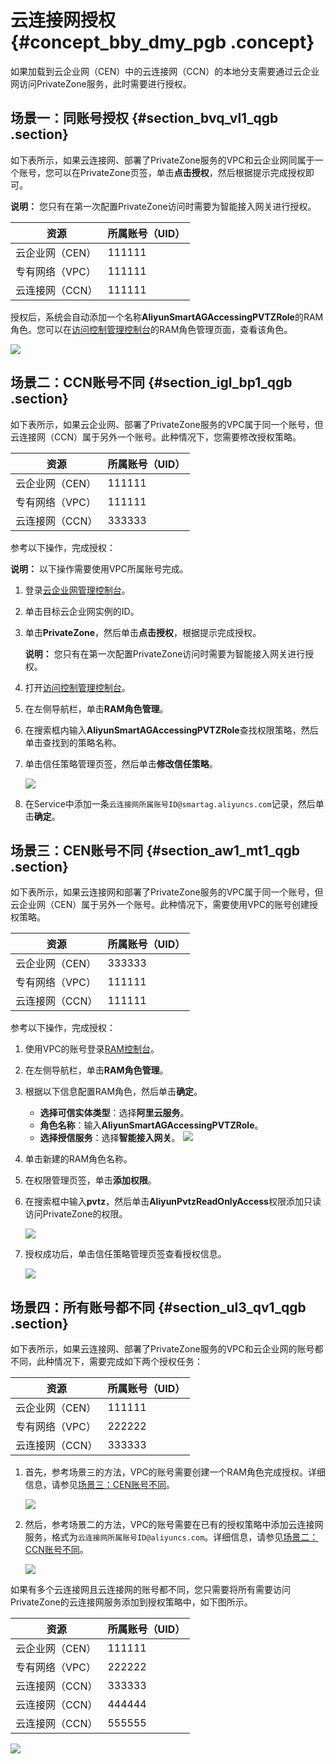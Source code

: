 # 云连接网授权 {#concept_bby_dmy_pgb .concept}

如果加载到云企业网（CEN）中的云连接网（CCN）的本地分支需要通过云企业网访问PrivateZone服务，此时需要进行授权。

## 场景一：同账号授权 {#section_bvq_vl1_qgb .section}

如下表所示，如果云连接网、部署了PrivateZone服务的VPC和云企业网同属于一个账号，您可以在PrivateZone页签，单击**点击授权**，然后根据提示完成授权即可。

**说明：** 您只有在第一次配置PrivateZone访问时需要为智能接入网关进行授权。

|资源|所属账号（UID）|
|--|---------|
|云企业网（CEN）|111111|
|专有网络（VPC）|111111|
|云连接网（CCN）|111111|

授权后，系统会自动添加一个名称**AliyunSmartAGAccessingPVTZRole**的RAM角色。您可以在[访问控制管理控制台](https://ram.console.aliyun.com/roles)的RAM角色管理页面，查看该角色。

![](http://static-aliyun-doc.oss-cn-hangzhou.aliyuncs.com/assets/img/122769/156811774538863_zh-CN.png)

## 场景二：CCN账号不同 {#section_igl_bp1_qgb .section}

如下表所示，如果云企业网、部署了PrivateZone服务的VPC属于同一个账号，但云连接网（CCN）属于另外一个账号。此种情况下，您需要修改授权策略。

|资源|所属账号（UID）|
|--|---------|
|云企业网（CEN）|111111|
|专有网络（VPC）|111111|
|云连接网（CCN）|333333|

参考以下操作，完成授权：

**说明：** 以下操作需要使用VPC所属账号完成。

1.  登录[云企业网管理控制台](https://cen.console.aliyun.com/)。
2.  单击目标云企业网实例的ID。
3.  单击**PrivateZone**，然后单击**点击授权**，根据提示完成授权。

    **说明：** 您只有在第一次配置PrivateZone访问时需要为智能接入网关进行授权。

4.  打开[访问控制管理控制台](https://ram.console.aliyun.com/roles)。
5.  在左侧导航栏，单击**RAM角色管理**。
6.  在搜索框内输入**AliyunSmartAGAccessingPVTZRole**查找权限策略，然后单击查找到的策略名称。
7.  单击信任策略管理页签，然后单击**修改信任策略**。

    ![](http://static-aliyun-doc.oss-cn-hangzhou.aliyuncs.com/assets/img/122769/156811774538865_zh-CN.png)

8.  在Service中添加一条`云连接网所属账号ID@smartag.aliyuncs.com`记录，然后单击**确定**。

## 场景三：CEN账号不同 {#section_aw1_mt1_qgb .section}

如下表所示，如果云连接网和部署了PrivateZone服务的VPC属于同一个账号，但云企业网（CEN）属于另外一个账号。此种情况下，需要使用VPC的账号创建授权策略。

|资源|所属账号（UID）|
|--|---------|
|云企业网（CEN）|333333|
|专有网络（VPC）|111111|
|云连接网（CCN）|111111|

参考以下操作，完成授权：

1.  使用VPC的账号登录[RAM控制台](https://ram.console.aliyun.com/)。
2.  在左侧导航栏，单击**RAM角色管理**。
3.  根据以下信息配置RAM角色，然后单击**确定**。

    -   **选择可信实体类型**：选择**阿里云服务**。
    -   **角色名称**：输入**AliyunSmartAGAccessingPVTZRole**。
    -   **选择授信服务**：选择**智能接入网关**。
    ![](http://static-aliyun-doc.oss-cn-hangzhou.aliyuncs.com/assets/img/122769/156811774560147_zh-CN.png)

4.  单击新建的RAM角色名称。
5.  在权限管理页签，单击**添加权限**。
6.  在搜索框中输入**pvtz**，然后单击**AliyunPvtzReadOnlyAccess**权限添加只读访问PrivateZone的权限。

    ![](http://static-aliyun-doc.oss-cn-hangzhou.aliyuncs.com/assets/img/122769/156811774538429_zh-CN.png)

7.  授权成功后，单击信任策略管理页签查看授权信息。

    ![](http://static-aliyun-doc.oss-cn-hangzhou.aliyuncs.com/assets/img/122769/156811774560148_zh-CN.png)


## 场景四：所有账号都不同 {#section_ul3_qv1_qgb .section}

如下表所示，如果云连接网、部署了PrivateZone服务的VPC和云企业网的账号都不同，此种情况下，需要完成如下两个授权任务：

|资源|所属账号（UID）|
|--|---------|
|云企业网（CEN）|111111|
|专有网络（VPC）|222222|
|云连接网（CCN）|333333|

1.  首先，参考场景三的方法，VPC的账号需要创建一个RAM角色完成授权。详细信息，请参见[场景三：CEN账号不同](#section_aw1_mt1_qgb)。

    ![](http://static-aliyun-doc.oss-cn-hangzhou.aliyuncs.com/assets/img/122769/156811774560149_zh-CN.png)

2.  然后，参考场景二的方法，VPC的账号需要在已有的授权策略中添加云连接网服务，格式为`云连接网所属账号ID@aliyuncs.com`。详细信息，请参见[场景二：CCN账号不同](#section_igl_bp1_qgb)。

    ![](http://static-aliyun-doc.oss-cn-hangzhou.aliyuncs.com/assets/img/122769/156811774538427_zh-CN.png)


如果有多个云连接网且云连接网的账号都不同，您只需要将所有需要访问PrivateZone的云连接网服务添加到授权策略中，如下图所示。

|资源|所属账号（UID）|
|--|---------|
|云企业网（CEN）|111111|
|专有网络（VPC）|222222|
|云连接网（CCN）|333333|
|云连接网（CCN）|444444|
|云连接网（CCN）|555555|

![](http://static-aliyun-doc.oss-cn-hangzhou.aliyuncs.com/assets/img/122769/156811774638431_zh-CN.png)

